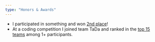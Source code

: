 ```yaml
---
type: "Honors & Awards"
---
```


* I participated in something and won <a href="https://matthewhanna.net" target="_blank">2nd place</a>!
* At a coding competition I joined team TaDa and ranked in the <a href="https://matthewhanna.net" target="_blank">top 15 teams</a> among 1+ participants.
